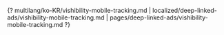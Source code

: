 {? multilang/ko-KR/vishibility-mobile-tracking.md | localized/deep-linked-ads/vishibility-mobile-tracking.md | pages/deep-linked-ads/vishibility-mobile-tracking.md ?}
